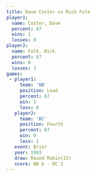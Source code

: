 ```yaml
---
title: Dave Coster vs Rick Folk
player1:            
  name: Coster, Dave
  percent: 67       
  wins: 1           
  losses: 0         
player2:            
  name: Folk, Rick  
  percent: 67       
  wins: 0           
  losses: 1         
games:
 - player1:        
     team: 'NB'    
     position: Lead
     percent: 67   
     win: 1        
     loss: 0       
   player2:          
     team: 'BC'      
     position: Fourth
     percent: 67     
     win: 0          
     loss: 1         
   event: Brier         
   year: 1993           
   draw: Round Robin(13)
   score: NB 6 - BC 3   
---
```

